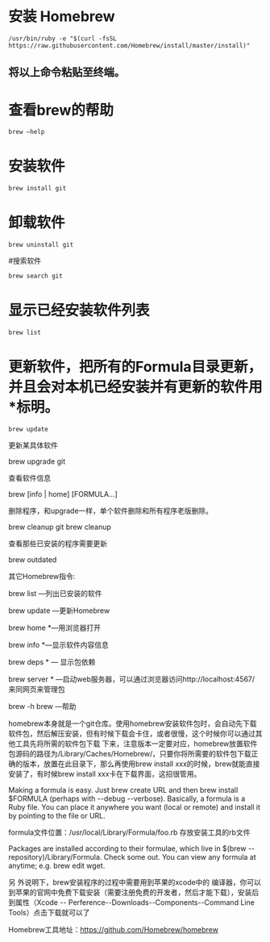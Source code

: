 # 安装 Homebrew
```
/usr/bin/ruby -e "$(curl -fsSL https://raw.githubusercontent.com/Homebrew/install/master/install)"
```
## 将以上命令粘贴至终端。

# 查看brew的帮助
```
brew –help
```

# 安装软件
```
brew install git
```

# 卸载软件
```
brew uninstall git
```

#搜索软件
```
brew search git
```

# 显示已经安装软件列表
```
brew list
```

# 更新软件，把所有的Formula目录更新，并且会对本机已经安装并有更新的软件用*标明。
```
brew update
```

更新某具体软件

brew upgrade git

查看软件信息

brew [info | home] [FORMULA...]

删除程序，和upgrade一样，单个软件删除和所有程序老版删除。

brew cleanup git 
brew cleanup

查看那些已安装的程序需要更新

brew outdated

 

 

其它Homebrew指令:

brew list   —列出已安装的软件

brew update   —更新Homebrew

brew home  *—用浏览器打开

brew info   *—显示软件内容信息

brew deps * — 显示包依赖

brew server *  —启动web服务器，可以通过浏览器访问http://localhost:4567/ 来同网页来管理包

brew -h brew   —帮助

homebrew本身就是一个git仓库。使用homebrew安装软件包时，会自动先下载软件包，然后解压安装，但有时候下载会卡住，或者很慢，这个时候你可以通过其他工具先将所需的软件包下载 下来，注意版本一定要对应，homebrew放置软件包源码的路径为/Library/Caches/Homebrew/，只要你将所需要的软件包下载正 确的版本，放置在此目录下，那么再使用brew install xxx的时候，brew就能直接安装了，有时候brew install xxx卡在下载界面，这招很管用。

 

Making a formula is easy. Just brew create URL and then brew install $FORMULA (perhaps with --debug --verbose). Basically, a formula is a Ruby file. You can place it anywhere you want (local or remote) and install it by pointing to the file or URL.

formula文件位置：/usr/local/Library/Formula/foo.rb  存放安装工具的rb文件

Packages are installed according to their formulae, which live in $(brew --repository)/Library/Formula. Check some out. You can view any formula at anytime; e.g. brew edit wget.

 

 另 外说明下，brew安装程序的过程中需要用到苹果的xcode中的 编译器，你可以到苹果的官网中免费下载安装（需要注册免费的开发者，然后才能下载），安装后到属性（Xcode -- Perference--Downloads--Components--Command Line Tools）点击下载就可以了

Homebrew工具地址：https://github.com/Homebrew/homebrew
